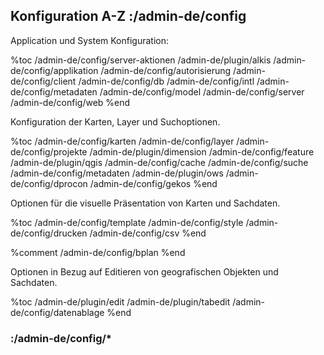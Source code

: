 ## Konfiguration A-Z :/admin-de/config

Application und System Konfiguration:

%toc
/admin-de/config/server-aktionen
/admin-de/plugin/alkis
/admin-de/config/applikation
/admin-de/config/autorisierung
/admin-de/config/client
/admin-de/config/db
/admin-de/config/intl
/admin-de/config/metadaten
/admin-de/config/model
/admin-de/config/server
/admin-de/config/web
%end

Konfiguration der Karten, Layer und Suchoptionen.

%toc
/admin-de/config/karten
/admin-de/config/layer
/admin-de/config/projekte
/admin-de/plugin/dimension
/admin-de/config/feature
/admin-de/plugin/qgis
/admin-de/config/cache
/admin-de/config/suche
/admin-de/config/metadaten
/admin-de/plugin/ows
/admin-de/config/dprocon
/admin-de/config/gekos
%end

Optionen für die visuelle Präsentation von Karten und Sachdaten.

%toc
/admin-de/config/template
/admin-de/config/style
/admin-de/config/drucken
/admin-de/config/csv
%end

%comment
/admin-de/config/bplan
%end

Optionen in Bezug auf Editieren von geografischen Objekten und Sachdaten.

%toc
/admin-de/plugin/edit
/admin-de/plugin/tabedit
/admin-de/config/datenablage
%end

### :/admin-de/config/*
